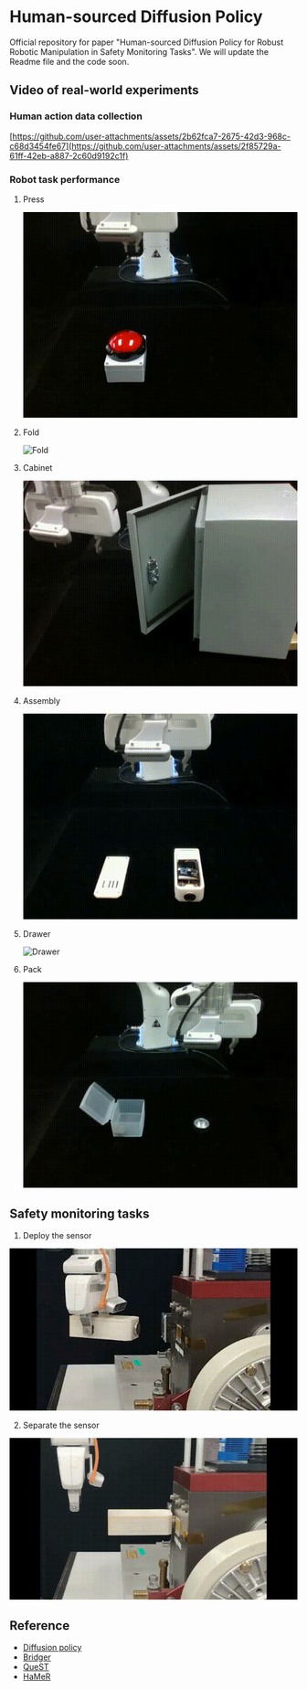 # Human-sourced Diffusion Policy
Official repository for paper "Human-sourced Diffusion Policy for Robust Robotic Manipulation in Safety Monitoring Tasks". We will update the Readme file and the code soon.

## Video of real-world experiments

### Human action data collection

[https://github.com/user-attachments/assets/2b62fca7-2675-42d3-968c-c68d3454fe67](https://github.com/user-attachments/assets/2f85729a-61ff-42eb-a887-2c60d9192c1f)

### Robot task performance
1. Press

   ![Press](./gifs/press.gif)

2. Fold

   ![Fold](./gifs/fold.gif)
   
3. Cabinet

   ![Cabinet](./gifs/cabinet.gif)

4. Assembly

   ![Assembly](./gifs/assembly.gif)

5. Drawer

   ![Drawer](./gifs/drawer.gif)

6. Pack

   ![Pack](./gifs/pack.gif)
## Safety monitoring tasks

1. Deploy the sensor

![Deploy](./gifs/deploy.gif)

2. Separate the sensor

![Separate](./gifs/separate.gif)
   
## Reference
- [Diffusion policy](https://github.com/real-stanford/diffusion_policy)
- [Bridger](https://github.com/clear-nus/bridger)
- [QueST](https://github.com/pairlab/QueST)
- [HaMeR](https://github.com/geopavlakos/hamer)

